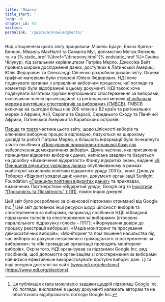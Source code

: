 ```yaml
---
title: 'Подяка'
title_short: ''
lang: uk
chapter_id: 43
section:
permalink: '/guide/acknowledgments/'
---
```


Над створенням цього звіту працювали: Мішель Браун, Елана Крігер-Бенсон, Мікаель МакНалті та Саманта Муг, допомогою Меган Фензель та <a {% static_href %}href="/dinopony.html"{% endstatic_href %}>Суніла Чілукурі</a>, під загальним керівництвом Патріка Мерло. Джессіка Вайт провила широке дослідження даних, доступних в Латинській Америці. Юлія Федорович та Олександр Сівченко розробили дизайн звіту. Окремі графічні матеріали були створені Юлією Федорович. НДІ хоче подякувати органам з управління виборчим процесом, чиї погляди та коментарі були відображені в цьому документі. НДІ також хоче подякувати багатьом групам внутрішнього спостереження за виборами, включаючи членів організаційної та регіональної мережі [«Глобальна мережа внутрішніх спостерігачів за виборами» (ГМВСВ)](http://www.gndem.org/). ГМВСВ включає на сьогодні більш ніж 200 членів з 82 країн та регіональних мереж з Африки, Азії, Європи та Євразії, Середнього Сходу та Північної Африки, Латинської Америки та Карибських островів.

[Перша](/uk/guide/electoral-integrity/) та [третя](/uk/guide/key-categories/) частина цього звіту, щодо цілісності виборів та ключових виборчих процесів відповідно, базуються на широкому досвіді та роботі Патріка Мерло, а більшість інформації було почерпнуто з його посібника [«Просування нормативно-правової бази для забезпечення демократичних виборів»](https://www.ndi.org/files/2404_ww_elect_legalframeworks_093008.pdf). [Друга частина](/uk/guide/principles/), яка присвячена принципам відкритих виборчих даних, написана завдяки та базується на доробку «Визначення відкритості» Фонду відкритих знань, виданні [«8 Принципів відкритих урядових даних»](https://public.resource.org/8_principles.html) опублікованому в рамках майстерні захисників політики відкритого уряду 2007р., книзі Джошуа Тоберер [«Відкриті урядові дані: книга»](https://opengovdata.io/), документі організації Sunlight Foundation [«Принципи політики відкритих даних»](http://sunlightfoundation.com/opendataguidelines/) та прикладах, визначених Партнерством «Відкритий уряд», Google.org та [Ініціативи "Прозорість та Підзвітність" (ІПП)](http://www.transparency-initiative.org/), поміж інших джерел.

Цей звіт було розроблено за фінансової підтримки отриманої від Google Inc.[^1] Цей звіт доповнює інші ресурси щодо цілісності виборів та спостереження за виборами, наприклад посібників НДІ: «Швидкий підрахунок голосів та спостереження за виборами» (стосовно паралельного підрахунку голосів – ППГ); «Формування довіри до процесу реєстрації виборців»; «Медіа моніторинг та просування демократичних виборів»; «Моніторинг та пом'якшення насильства під час виборів за рахунок незалежного громадського спостереження за виборами»; та «Як громадські організації проводять моніторинг виборів». Окрім того, НДІ організував за підтримки Google Inc. ряд посібників, щоб допомогти організаціям зі спостереження за виборами навчитися ефективніше використовувати доступні виборчі дані. Ці та інші ресурси доступні на сайті [www.ndi.org/elections](https://www.ndi.org/elections).

[^1]: Ця публікація стала можливою завдяки щедрій підтримці Google Inc. Усі погляди, висловлені в цьому документі належать авторам та не обов'язково відображають погляди Google Inc.
